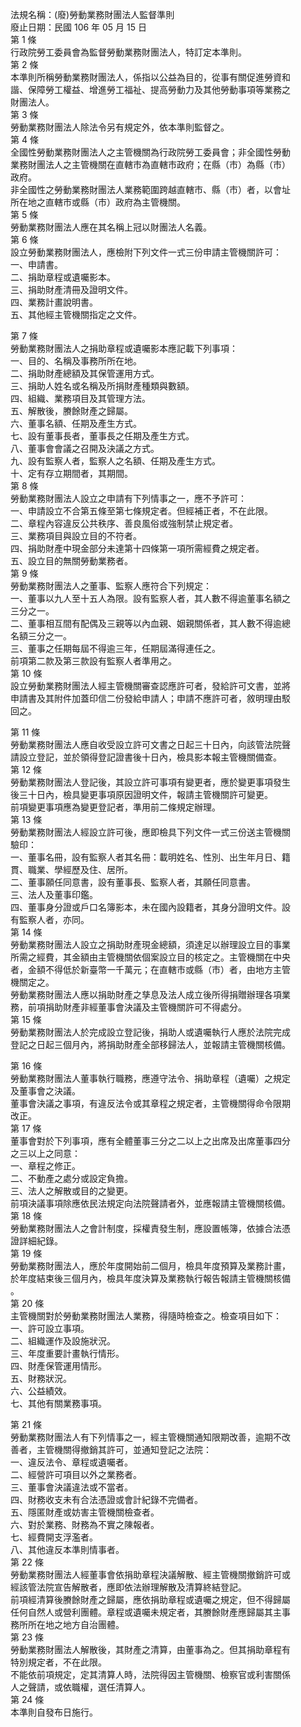 法規名稱：(廢)勞動業務財團法人監督準則  
廢止日期：民國 106 年 05 月 15 日  
第 1 條  
行政院勞工委員會為監督勞動業務財團法人，特訂定本準則。  
第 2 條  
本準則所稱勞動業務財團法人，係指以公益為目的，從事有關促進勞資和  
諧、保障勞工權益、增進勞工福祉、提高勞動力及其他勞動事項等業務之  
財團法人。  
第 3 條  
勞動業務財團法人除法令另有規定外，依本準則監督之。  
第 4 條  
全國性勞動業務財團法人之主管機關為行政院勞工委員會；非全國性勞動  
業務財團法人之主管機關在直轄市為直轄市政府；在縣（市）為縣（市）  
政府。  
非全國性之勞動業務財團法人業務範圍跨越直轄市、縣（市）者，以會址  
所在地之直轄市或縣（市）政府為主管機關。  
第 5 條  
勞動業務財團法人應在其名稱上冠以財團法人名義。  
第 6 條  
設立勞動業務財團法人，應檢附下列文件一式三份申請主管機關許可：  
一、申請書。  
二、捐助章程或遺囑影本。  
三、捐助財產清冊及證明文件。  
四、業務計畫說明書。  
五、其他經主管機關指定之文件。  


第 7 條  
勞動業務財團法人之捐助章程或遺囑影本應記載下列事項：  
一、目的、名稱及事務所所在地。  
二、捐助財產總額及其保管運用方式。  
三、捐助人姓名或名稱及所捐財產種類與數額。  
四、組織、業務項目及其管理方法。  
五、解散後，賸餘財產之歸屬。  
六、董事名額、任期及產生方式。  
七、設有董事長者，董事長之任期及產生方式。  
八、董事會會議之召開及決議之方式。  
九、設有監察人者，監察人之名額、任期及產生方式。  
十、定有存立期間者，其期間。  
第 8 條  
勞動業務財團法人設立之申請有下列情事之一，應不予許可：  
一、申請設立不合第五條至第七條規定者。但經補正者，不在此限。  
二、章程內容違反公共秩序、善良風俗或強制禁止規定者。  
三、業務項目與設立目的不符者。  
四、捐助財產中現金部分未達第十四條第一項所需經費之規定者。  
五、設立目的無關勞動業務者。  
第 9 條  
勞動業務財團法人之董事、監察人應符合下列規定：  
一、董事以九人至十五人為限。設有監察人者，其人數不得逾董事名額之  
三分之一。  
二、董事相互間有配偶及三親等以內血親、姻親關係者，其人數不得逾總  
名額三分之一。  
三、董事之任期每屆不得逾三年，任期屆滿得連任之。  
前項第二款及第三款設有監察人者準用之。  
第 10 條  
設立勞動業務財團法人經主管機關審查認應許可者，發給許可文書，並將  
申請書及其附件加蓋印信二份發給申請人；申請不應許可者，敘明理由駁  
回之。  


第 11 條  
勞動業務財團法人應自收受設立許可文書之日起三十日內，向該管法院聲  
請設立登記，並於領得登記證書後十日內，檢具影本報主管機關備查。  
第 12 條  
勞動業務財團法人登記後，其設立許可事項有變更者，應於變更事項發生  
後三十日內，檢具變更事項原因證明文件，報請主管機關許可變更。  
前項變更事項應為變更登記者，準用前二條規定辦理。  
第 13 條  
勞動業務財團法人經設立許可後，應即檢具下列文件一式三份送主管機關  
驗印：  
一、董事名冊，設有監察人者其名冊：載明姓名、性別、出生年月日、籍  
貫、職業、學經歷及住、居所。  
二、董事願任同意書，設有董事長、監察人者，其願任同意書。  
三、法人及董事印鑑。  
四、董事身分證或戶口名簿影本，未在國內設籍者，其身分證明文件。設  
有監察人者，亦同。  
第 14 條  
勞動業務財團法人設立之捐助財產現金總額，須達足以辦理設立目的事業  
所需之經費，其金額由主管機關依個案設立目的核定之。主管機關在中央  
者，金額不得低於新臺幣一千萬元；在直轄市或縣（市）者，由地方主管  
機關定之。  
勞動業務財團法人應以捐助財產之孳息及法人成立後所得捐贈辦理各項業  
務，前項捐助財產非經董事會決議及主管機關許可不得處分。  
第 15 條  
勞動業務財團法人於完成設立登記後，捐助人或遺囑執行人應於法院完成  
登記之日起三個月內，將捐助財產全部移歸法人，並報請主管機關核備。  


第 16 條  
勞動業務財團法人董事執行職務，應遵守法令、捐助章程（遺囑）之規定  
及董事會之決議。  
董事會決議之事項，有違反法令或其章程之規定者，主管機關得命令限期  
改正。  
第 17 條  
董事會對於下列事項，應有全體董事三分之二以上之出席及出席董事四分  
之三以上之同意：  
一、章程之修正。  
二、不動產之處分或設定負擔。  
三、法人之解散或目的之變更。  
前項決議事項除應依民法規定向法院聲請者外，並應報請主管機關核備。  
第 18 條  
勞動業務財團法人之會計制度，採權責發生制，應設置帳簿，依據合法憑  
證詳細紀錄。  
第 19 條  
勞動業務財團法人，應於年度開始前二個月，檢具年度預算及業務計畫，  
於年度結束後三個月內，檢具年度決算及業務執行報告報請主管機關核備  
。  
第 20 條  
主管機關對於勞動業務財團法人業務，得隨時檢查之。檢查項目如下：  
一、許可設立事項。  
二、組織運作及設施狀況。  
三、年度重要計畫執行情形。  
四、財產保管運用情形。  
五、財務狀況。  
六、公益績效。  
七、其他有關業務事項。  


第 21 條  
勞動業務財團法人有下列情事之一，經主管機關通知限期改善，逾期不改  
善者，主管機關得撤銷其許可，並通知登記之法院：  
一、違反法令、章程或遺囑者。  
二、經營許可項目以外之業務者。  
三、董事會決議違法或不當者。  
四、財務收支未有合法憑證或會計紀錄不完備者。  
五、隱匿財產或妨害主管機關檢查者。  
六、對於業務、財務為不實之陳報者。  
七、經費開支浮濫者。  
八、其他違反本準則情事者。  
第 22 條  
勞動業務財團法人經董事會依捐助章程決議解散、經主管機關撤銷許可或  
經該管法院宣告解散者，應即依法辦理解散及清算終結登記。  
前項經清算後賸餘財產之歸屬，應依捐助章程或遺囑之規定，但不得歸屬  
任何自然人或營利團體。章程或遺囑未規定者，其賸餘財產應歸屬其主事  
務所所在地之地方自治團體。  
第 23 條  
勞動業務財團法人解散後，其財產之清算，由董事為之。但其捐助章程有  
特別規定者，不在此限。  
不能依前項規定，定其清算人時，法院得因主管機關、檢察官或利害關係  
人之聲請，或依職權，選任清算人。  
第 24 條  
本準則自發布日施行。  


